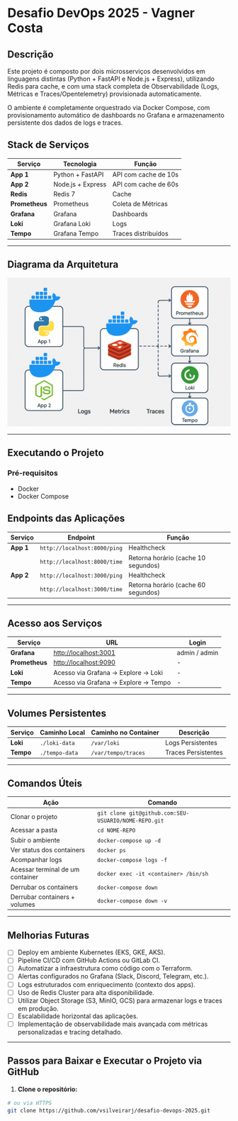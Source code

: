 # Desafio DevOps 2025 - Vagner Costa

## Descrição

Este projeto é composto por dois microsserviços desenvolvidos em linguagens distintas (Python + FastAPI e Node.js + Express), utilizando Redis para cache, e com uma stack completa de Observabilidade (Logs, Métricas e Traces/Opentelemetry) provisionada automaticamente.

O ambiente é completamente orquestrado via Docker Compose, com provisionamento automático de dashboards no Grafana e armazenamento persistente dos dados de logs e traces.

## Stack de Serviços

| Serviço     | Tecnologia                     | Função                     |
|--------------|-------------------------------|----------------------------|
| **App 1**    | Python + FastAPI               | API com cache de 10s       |
| **App 2**    | Node.js + Express              | API com cache de 60s       |
| **Redis**    | Redis 7                        | Cache                      |
| **Prometheus**| Prometheus                    | Coleta de Métricas         |
| **Grafana**  | Grafana                        | Dashboards                 |
| **Loki**     | Grafana Loki                   | Logs                       |
| **Tempo**    | Grafana Tempo                  | Traces distribuídos        |

---

## Diagrama da Arquitetura

![Diagrama da Arquitetura](diagrama.png)

---

## Executando o Projeto

### Pré-requisitos
- Docker
- Docker Compose

## Endpoints das Aplicações

| Serviço | Endpoint                  | Função                            |
|---------|----------------------------|------------------------------------|
| **App 1** | `http://localhost:8000/ping` | Healthcheck                       |
|          | `http://localhost:8000/time` | Retorna horário (cache 10 segundos)|
| **App 2** | `http://localhost:3000/ping` | Healthcheck                       |
|          | `http://localhost:3000/time` | Retorna horário (cache 60 segundos)|

---

## Acesso aos Serviços

| Serviço       | URL                                     | Login            |
|----------------|-----------------------------------------|------------------|
| **Grafana**    | [http://localhost:3001](http://localhost:3001) | admin / admin   |
| **Prometheus** | [http://localhost:9090](http://localhost:9090) | -               |
| **Loki**       | Acesso via Grafana → Explore → Loki    | -               |
| **Tempo**      | Acesso via Grafana → Explore → Tempo   | -               |

---

## Volumes Persistentes

| Serviço | Caminho Local | Caminho no Container     | Descrição            |
|---------|----------------|---------------------------|-----------------------|
| **Loki** | `./loki-data` | `/var/loki`               | Logs Persistentes     |
| **Tempo**| `./tempo-data`| `/var/tempo/traces`       | Traces Persistentes   |

---

## Comandos Úteis

| Ação                          | Comando                                  |
|-------------------------------|-------------------------------------------|
| Clonar o projeto              | `git clone git@github.com:SEU-USUARIO/NOME-REPO.git` |
| Acessar a pasta               | `cd NOME-REPO`                           |
| Subir o ambiente              | `docker-compose up -d`                   |
| Ver status dos containers     | `docker ps`                              |
| Acompanhar logs               | `docker-compose logs -f`                 |
| Acessar terminal de um container | `docker exec -it <container> /bin/sh`  |
| Derrubar os containers        | `docker-compose down`                    |
| Derrubar containers + volumes | `docker-compose down -v`                 |

---

## Melhorias Futuras

- [ ] Deploy em ambiente Kubernetes (EKS, GKE, AKS).
- [ ] Pipeline CI/CD com GitHub Actions ou GitLab CI.
- [ ] Automatizar a infraestrutura como código com o Terraform.
- [ ] Alertas configurados no Grafana (Slack, Discord, Telegram, etc.).
- [ ] Logs estruturados com enriquecimento (contexto dos apps).
- [ ] Uso de Redis Cluster para alta disponibilidade.
- [ ] Utilizar Object Storage (S3, MinIO, GCS) para armazenar logs e traces em produção.
- [ ] Escalabilidade horizontal das aplicações.
- [ ] Implementação de observabilidade mais avançada com métricas personalizadas e tracing detalhado.

---

## Passos para Baixar e Executar o Projeto via GitHub

1. **Clone o repositório:**

```bash
# ou via HTTPS
git clone https://github.com/vsilveirarj/desafio-devops-2025.git


